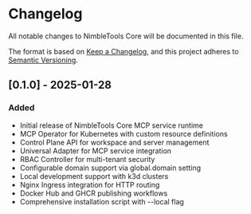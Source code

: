 # Changelog

All notable changes to NimbleTools Core will be documented in this file.

The format is based on [Keep a Changelog](https://keepachangelog.com/en/1.0.0/),
and this project adheres to [Semantic Versioning](https://semver.org/spec/v2.0.0.html).

## [0.1.0] - 2025-01-28

### Added
- Initial release of NimbleTools Core MCP service runtime
- MCP Operator for Kubernetes with custom resource definitions
- Control Plane API for workspace and server management
- Universal Adapter for MCP service integration
- RBAC Controller for multi-tenant security
- Configurable domain support via global.domain setting
- Local development support with k3d clusters
- Nginx Ingress integration for HTTP routing
- Docker Hub and GHCR publishing workflows
- Comprehensive installation script with --local flag
